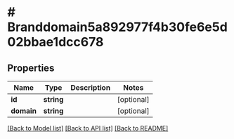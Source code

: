 # # Branddomain5a892977f4b30fe6e5d02bbae1dcc678

## Properties

Name | Type | Description | Notes
------------ | ------------- | ------------- | -------------
**id** | **string** |  | [optional]
**domain** | **string** |  | [optional]

[[Back to Model list]](../../README.md#models) [[Back to API list]](../../README.md#endpoints) [[Back to README]](../../README.md)
